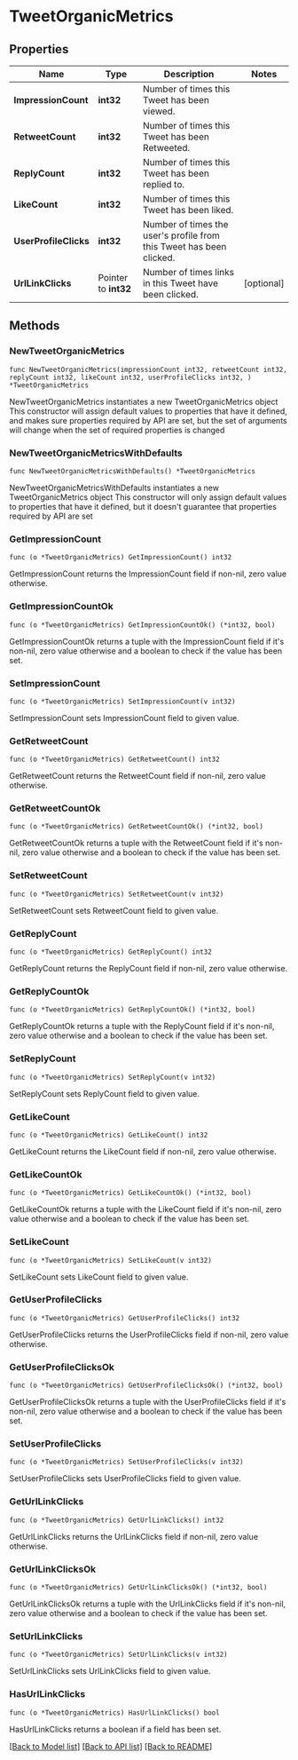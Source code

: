 # TweetOrganicMetrics

## Properties

Name | Type | Description | Notes
------------ | ------------- | ------------- | -------------
**ImpressionCount** | **int32** | Number of times this Tweet has been viewed. | 
**RetweetCount** | **int32** | Number of times this Tweet has been Retweeted. | 
**ReplyCount** | **int32** | Number of times this Tweet has been replied to. | 
**LikeCount** | **int32** | Number of times this Tweet has been liked. | 
**UserProfileClicks** | **int32** | Number of times the user&#39;s profile from this Tweet has been clicked. | 
**UrlLinkClicks** | Pointer to **int32** | Number of times links in this Tweet have been clicked. | [optional] 

## Methods

### NewTweetOrganicMetrics

`func NewTweetOrganicMetrics(impressionCount int32, retweetCount int32, replyCount int32, likeCount int32, userProfileClicks int32, ) *TweetOrganicMetrics`

NewTweetOrganicMetrics instantiates a new TweetOrganicMetrics object
This constructor will assign default values to properties that have it defined,
and makes sure properties required by API are set, but the set of arguments
will change when the set of required properties is changed

### NewTweetOrganicMetricsWithDefaults

`func NewTweetOrganicMetricsWithDefaults() *TweetOrganicMetrics`

NewTweetOrganicMetricsWithDefaults instantiates a new TweetOrganicMetrics object
This constructor will only assign default values to properties that have it defined,
but it doesn't guarantee that properties required by API are set

### GetImpressionCount

`func (o *TweetOrganicMetrics) GetImpressionCount() int32`

GetImpressionCount returns the ImpressionCount field if non-nil, zero value otherwise.

### GetImpressionCountOk

`func (o *TweetOrganicMetrics) GetImpressionCountOk() (*int32, bool)`

GetImpressionCountOk returns a tuple with the ImpressionCount field if it's non-nil, zero value otherwise
and a boolean to check if the value has been set.

### SetImpressionCount

`func (o *TweetOrganicMetrics) SetImpressionCount(v int32)`

SetImpressionCount sets ImpressionCount field to given value.


### GetRetweetCount

`func (o *TweetOrganicMetrics) GetRetweetCount() int32`

GetRetweetCount returns the RetweetCount field if non-nil, zero value otherwise.

### GetRetweetCountOk

`func (o *TweetOrganicMetrics) GetRetweetCountOk() (*int32, bool)`

GetRetweetCountOk returns a tuple with the RetweetCount field if it's non-nil, zero value otherwise
and a boolean to check if the value has been set.

### SetRetweetCount

`func (o *TweetOrganicMetrics) SetRetweetCount(v int32)`

SetRetweetCount sets RetweetCount field to given value.


### GetReplyCount

`func (o *TweetOrganicMetrics) GetReplyCount() int32`

GetReplyCount returns the ReplyCount field if non-nil, zero value otherwise.

### GetReplyCountOk

`func (o *TweetOrganicMetrics) GetReplyCountOk() (*int32, bool)`

GetReplyCountOk returns a tuple with the ReplyCount field if it's non-nil, zero value otherwise
and a boolean to check if the value has been set.

### SetReplyCount

`func (o *TweetOrganicMetrics) SetReplyCount(v int32)`

SetReplyCount sets ReplyCount field to given value.


### GetLikeCount

`func (o *TweetOrganicMetrics) GetLikeCount() int32`

GetLikeCount returns the LikeCount field if non-nil, zero value otherwise.

### GetLikeCountOk

`func (o *TweetOrganicMetrics) GetLikeCountOk() (*int32, bool)`

GetLikeCountOk returns a tuple with the LikeCount field if it's non-nil, zero value otherwise
and a boolean to check if the value has been set.

### SetLikeCount

`func (o *TweetOrganicMetrics) SetLikeCount(v int32)`

SetLikeCount sets LikeCount field to given value.


### GetUserProfileClicks

`func (o *TweetOrganicMetrics) GetUserProfileClicks() int32`

GetUserProfileClicks returns the UserProfileClicks field if non-nil, zero value otherwise.

### GetUserProfileClicksOk

`func (o *TweetOrganicMetrics) GetUserProfileClicksOk() (*int32, bool)`

GetUserProfileClicksOk returns a tuple with the UserProfileClicks field if it's non-nil, zero value otherwise
and a boolean to check if the value has been set.

### SetUserProfileClicks

`func (o *TweetOrganicMetrics) SetUserProfileClicks(v int32)`

SetUserProfileClicks sets UserProfileClicks field to given value.


### GetUrlLinkClicks

`func (o *TweetOrganicMetrics) GetUrlLinkClicks() int32`

GetUrlLinkClicks returns the UrlLinkClicks field if non-nil, zero value otherwise.

### GetUrlLinkClicksOk

`func (o *TweetOrganicMetrics) GetUrlLinkClicksOk() (*int32, bool)`

GetUrlLinkClicksOk returns a tuple with the UrlLinkClicks field if it's non-nil, zero value otherwise
and a boolean to check if the value has been set.

### SetUrlLinkClicks

`func (o *TweetOrganicMetrics) SetUrlLinkClicks(v int32)`

SetUrlLinkClicks sets UrlLinkClicks field to given value.

### HasUrlLinkClicks

`func (o *TweetOrganicMetrics) HasUrlLinkClicks() bool`

HasUrlLinkClicks returns a boolean if a field has been set.


[[Back to Model list]](../README.md#documentation-for-models) [[Back to API list]](../README.md#documentation-for-api-endpoints) [[Back to README]](../README.md)


